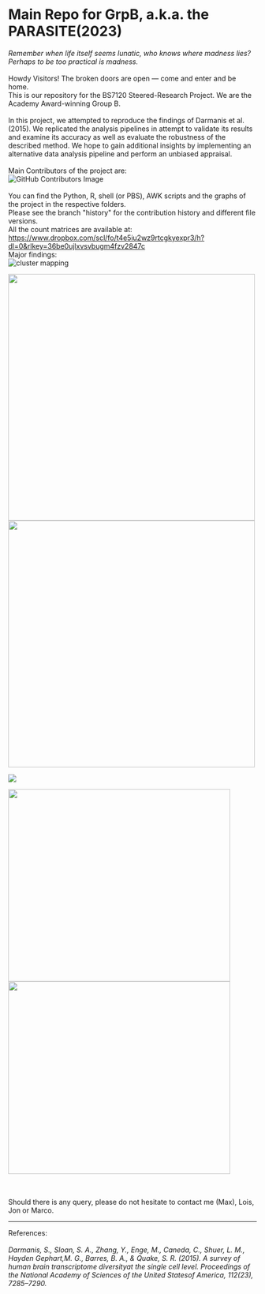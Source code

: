 # Main Repo for GrpB, a.k.a. the PARASITE(2023)
<i>Remember when life itself seems lunatic, who knows where madness lies?</i><br/>
<i>Perhaps to be too practical is madness.</i><br/><br/>
Howdy Visitors! The broken doors are open — come and enter and be home.<br/>
This is our repository for the BS7120 Steered-Research Project.  We are the Academy Award-winning Group B.<br/><br/>
In this project, we attempted to reproduce the findings of Darmanis et al.(2015).  We replicated the analysis pipelines in attempt to validate its results and examine its accuracy as well as evaluate the robustness of the described method.  We hope to gain additional insights by implementing an alternative data analysis pipeline and perform an unbiased appraisal.<br/><br/>
Main Contributors of the project are:<br/>
  ![GitHub Contributors Image](https://contrib.rocks/image?repo=MaxLeachBioinformatics/Group-B)
<br/><br/>You can find the Python, R, shell (or PBS), AWK scripts and the graphs of the project in the respective folders.
<br/>Please see the branch "history" for the contribution history and different file versions.<br/>
All the count matrices are available at: https://www.dropbox.com/scl/fo/t4e5iu2wz9rtcgkyexpr3/h?dl=0&rlkey=36be0ujlxvsvbugm4fzv2847c
<br/>Major findings:<br/>
![cluster mapping](https://github.com/MaxLeachBioinformatics//Group-B/blob/main/Original_Pipeline/figures/raw/Comparsion.jpeg?raw=true)<br/>
<p float="left">
  <img src="https://github.com/MaxLeachBioinformatics/Group-B/blob/main/Original_Pipeline/figures/raw/smallvi_combined.gif" width="500" height="500">
  <img src="https://github.com/MaxLeachBioinformatics/Group-B/blob/main/Original_Pipeline/figures/raw/iterativeMDS.png" width="500" height="500">
</p><img src="https://github.com/MaxLeachBioinformatics/Group-B/blob/main/Original_Pipeline/figures/raw/MST_fetal.png">
<p float="left">
  <img src="https://github.com/MaxLeachBioinformatics/Group-B/blob/main/Original_Pipeline/figures/raw/HLA-A.png" width="450" height="390">
  <img src="https://github.com/MaxLeachBioinformatics/Group-B/blob/main/Original_Pipeline/figures/raw/HLA-B.png" width="450" height="390">
</p><br/><br/>Should there is any query, please do not hesitate to contact me (Max), Lois, Jon or Marco.
<hr>References:<br/>
<br/><i>Darmanis, S., Sloan, S. A., Zhang, Y., Enge, M., Caneda, C., Shuer, L. M., Hayden Gephart,M. G., Barres, B. A., & Quake, S. R. (2015). A survey of human brain transcriptome diversityat the single cell level. Proceedings of the National Academy of Sciences of the United Statesof America, 112(23), 7285–7290.</i>

